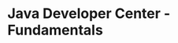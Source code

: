 <properties linkid="devnav-java-fundamentals" urlDisplayName="Windows Azure Intro" pageTitle="Windows Azure Java fundamentals" metaKeywords="Windows Azure Java, Azure Java, Java Azure, Azure Java basics" description="Find introductory topics about using Java in Windows Azure." metaCanonical="" services="" documentationCenter="" title="Java Developer Center - Fundamentals" authors=""  solutions="" writer="" manager="" editor=""  />





# Java Developer Center - Fundamentals

<div chunk="../../../Shared/Chunks/fundamentals-landing.md" />